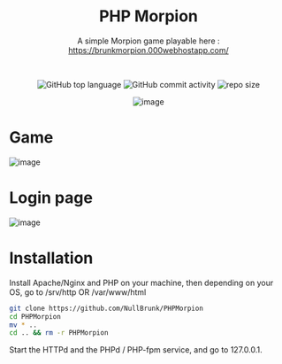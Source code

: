 <div align="center">

# PHP Morpion
A simple Morpion game playable here : https://brunkmorpion.000webhostapp.com/

<br/>

![GitHub top language](https://img.shields.io/github/languages/top/NullBrunk/PHPMorpion?style=for-the-badge)
![GitHub commit activity](https://img.shields.io/github/commit-activity/m/NullBrunk/PHPMorpion?style=for-the-badge)
![repo size](https://img.shields.io/github/repo-size/NullBrunk/PHPMorpion?style=for-the-badge)


![image](https://user-images.githubusercontent.com/125673909/225051479-b86e9a33-39cd-4c16-8e5a-ce956c1ea1a3.png)

</div>

# Game

![image](https://user-images.githubusercontent.com/125673909/225051873-934c4bef-41d7-4438-8c13-435f2ff98bc7.png)


# Login page
![image](https://user-images.githubusercontent.com/125673909/225051778-4866f4d8-2269-479a-b493-8fd9a5431c64.png)


# Installation

Install Apache/Nginx and PHP on your machine, then depending on your OS, go to /srv/http OR /var/www/html

```bash
git clone https://github.com/NullBrunk/PHPMorpion
cd PHPMorpion
mv * ..
cd .. && rm -r PHPMorpion
```

Start the HTTPd and the PHPd / PHP-fpm service, and go to 127.0.0.1.
